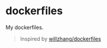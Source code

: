 # dockerfiles

My dockerfiles. 

> Inspired by [willzhang/dockerfiles](https://github.com/willzhang/dockerfiles)
